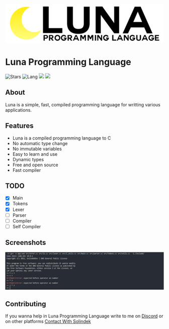 ![](https://raw.githubusercontent.com/SolindekDev/Luna/main/assets/Full%20Logo.png)
# Luna Programming Language
![Stars](https://img.shields.io/github/stars/solindekdev/luna) ![Lang](https://img.shields.io/github/languages/top/solindekdev/luna) ![](https://img.shields.io/discord/893609587138244618) ![](https://img.shields.io/tokei/lines/github/solindekdev/luna)
## About
Luna is a simple, fast, compiled programming language for writting various applications.
## Features
- Luna is a compiled programming language to C
- No automatic type change
- No immutable variables
- Easy to learn and use
- Dynamic types
- Free and open source 
- Fast compiler
## TODO
- [x] Main
- [x] Tokens
- [x] Lexer
- [ ] Parser
- [ ] Compiler
- [ ] Self Compiler
## Screenshots
![](https://raw.githubusercontent.com/SolindekDev/Luna/main/screenshots/2_arithmetic_parser_testing.png)
## Contributing
If you wanna help in Luna Programming Language write to me on [Discord](https://discord.com/users/644446151210172447) or on other platforms [Contact With Solindek](https://solindek.tech/contact.html)
